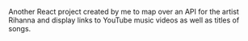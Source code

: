 Another React project created by me to map over an API for the artist Rihanna and display links to YouTube music videos as well as titles of songs.
